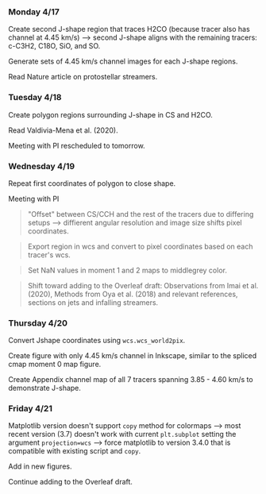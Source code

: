 ### Monday 4/17

Create second J-shape region that traces H2CO (because tracer also has channel at 4.45 km/s) --> second J-shape aligns with the remaining tracers: c-C3H2, C18O, SiO, and SO.

Generate sets of 4.45 km/s channel images for each J-shape regions.

Read Nature article on protostellar streamers. 

### Tuesday 4/18 

Create polygon regions surrounding J-shape in CS and H2CO.

Read Valdivia-Mena et al. (2020).

Meeting with PI rescheduled to tomorrow.

### Wednesday 4/19

Repeat first coordinates of polygon to close shape. 

Meeting with PI

> "Offset" between CS/CCH and the rest of the tracers due to differing setups --> diffierent angular resolution and image size shifts pixel coordinates.

> Export region in wcs and convert to pixel coordinates based on each tracer's wcs. 

> Set NaN values in moment 1 and 2 maps to middlegrey color.

> Shift toward adding to the Overleaf draft: Observations from Imai et al. (2020), Methods from Oya et al. (2018) and relevant references, sections on jets and infalling streamers. 

### Thursday 4/20

Convert Jshape coordinates using `wcs.wcs_world2pix`.

Create figure with only 4.45 km/s channel in Inkscape, similar to the spliced cmap moment 0 map figure. 

Create Appendix channel map of all 7 tracers spanning 3.85 - 4.60 km/s to demonstrate J-shape. 

### Friday 4/21 

Matplotlib version doesn't support `copy` method for colormaps --> most recent version (3.7) doesn't work with current `plt.subplot` setting the argument `projection=wcs` --> force matplotlib to version 3.4.0 that is compatible with existing script and `copy`.

Add in new figures.

Continue adding to the Overleaf draft.
